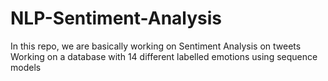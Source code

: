 # NLP-Sentiment-Analysis

In this repo, we are basically working on Sentiment Analysis on tweets 
Working on a database with 14 different labelled emotions using sequence models
